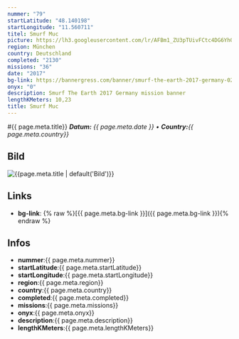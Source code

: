 ```yaml
---
nummer: "79"
startLatitude: "48.140198"
startLongitude: "11.560711"
titel: Smurf Muc
picture: https://lh3.googleusercontent.com/lr/AFBm1_ZU3pTUivFCtc4DG6YhQqir_P5_wWdQqigM61JM85qpL1eYKA7kF1qNvOht37ZMb_3LVneju1tQZN0avteTexkKORZjgGwuiXcPIXlXM0_GT5jyaMpC5bDlmsRyeVxvR0hM-G64QajjhyA7TrioaFnTUmtxbfykeA_Hijr0En8FQRri_jdXm55lvhO6-K1_XAqT9HF2sHcpD4xAKFKNzP6bG9xdpJ99kgGY7M2uSOpuePHPEkniX0_q42gKfv1-OhRE5MIqa0e8LN9dd_GCbcSUhclt_8QJi7ilqVctw2qgufr2L4Maus_FHjRzs1dR9KHYKDxPYmwQYCZeoMt5DOK9jX7jIXtlmH26b_S8Ilk5rHf_ATOXL3hlTrhlyDGJTJoIi4WIwzwWVlA7PHOeJkMCraBeZCisYxUvkA9tPe9N7vLOANThDK7e4bSFPq--Rsm-IaIqUp2Iof9we2YgqybCXUvNNTYA5O-lLW-MwVK5-j30hOxeTHIakunxdaiaj87p1i7idIfH4oJ4Rd5SsT4S3FXr6sZrgJf7Ovj_TLG7dCgryd22i-pjhrYzt6snT0f7lOseYiULLkiaW8VZa5GRebu4QU_IwtxyKe7uQbC43MdeFBuhtuioFRKzReflF2g9NS8XcJnckrbD0EP2r07l48Eps5xJaspeI-CQ-EI80G5muxY0ne4KT3psLbhr1-k64YYMXMSSrReJdRnzjthbUONdBomoIN2E5zgFPxH_kd9wGM00KpY3P9ngloEvkRg4wKT3R_wePB8UB17eNOpEDTaXihhAJIjBz7x-aAESzy1XoXCMhv_uiLcBpIiWLMHf6wnol0Rnh7-2Ic7J7nVcHLkM0Wge2gck
region: München
country: Deutschland
completed: "2130"
missions: "36"
date: "2017"
bg-link: https://bannergress.com/banner/smurf-the-earth-2017-germany-026b
onyx: "0"
description: Smurf The Earth 2017 Germany mission banner
lengthKMeters: 10,23
title: Smurf Muc
---
```


#{{ page.meta.title}}
_**Datum:** {{ page.meta.date }} • **Country:**{{ page.meta.country}}_

## Bild
![{{page.meta.title | default('Bild')}}]({{page.meta.picture}})

## Links
- **bg-link**: {% raw %}[{{ page.meta.bg-link }}]({{ page.meta.bg-link }}){% endraw %}

## Infos
- **nummer**:{{ page.meta.nummer}}
- **startLatitude**:{{ page.meta.startLatitude}}
- **startLongitude**:{{ page.meta.startLongitude}}
- **region**:{{ page.meta.region}}
- **country**:{{ page.meta.country}}
- **completed**:{{ page.meta.completed}}
- **missions**:{{ page.meta.missions}}
- **onyx**:{{ page.meta.onyx}}
- **description**:{{ page.meta.description}}
- **lengthKMeters**:{{ page.meta.lengthKMeters}}

